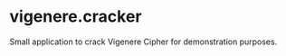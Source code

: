 vigenere.cracker
================

Small application to crack Vigenere Cipher for demonstration purposes.
